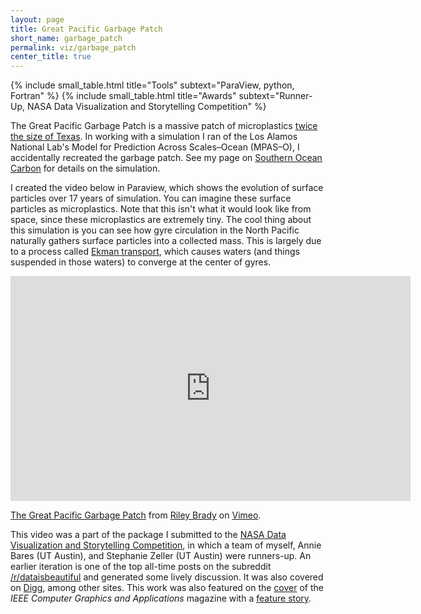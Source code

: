 ```yaml
---
layout: page
title: Great Pacific Garbage Patch
short_name: garbage_patch
permalink: viz/garbage_patch
center_title: true
---
```


{% include small_table.html title="Tools" subtext="ParaView, python, Fortran" %}
{% include small_table.html title="Awards" subtext="Runner-Up, NASA Data Visualization and Storytelling Competition" %}


The Great Pacific Garbage Patch is a massive patch of microplastics [twice the size of Texas](https://www.usatoday.com/story/tech/science/2018/03/22/great-pacific-garbage-patch-grows/446405002/). In working with a simulation I ran of the Los Alamos National Lab's Model for Prediction Across Scales–Ocean (MPAS–O), I accidentally recreated the garbage patch. See my page on [Southern Ocean Carbon](/viz/southern_ocean_carbon) for details on the simulation.

I created the video below in Paraview, which shows the evolution of surface particles over 17 years of simulation. You can imagine these surface particles as microplastics. Note that this isn't what it would look like from space, since these microplastics are extremely tiny. The cool thing about this simulation is you can see how gyre circulation in the North Pacific naturally gathers surface particles into a collected mass. This is largely due to a process called [Ekman transport](https://www.open.edu/openlearn/science-maths-technology/the-oceans/content-section-4.4), which causes waters (and things suspended in those waters) to converge at the center of gyres.

<iframe src="https://player.vimeo.com/video/357112846" width="640" height="360" frameborder="0" allow="autoplay; fullscreen" allowfullscreen></iframe>
<p><a href="https://vimeo.com/357112846">The Great Pacific Garbage Patch</a> from <a href="https://vimeo.com/user96067365">Riley Brady</a> on <a href="https://vimeo.com">Vimeo</a>.</p>

This video was a part of the package I submitted to the [NASA Data Visualization and Storytelling Competition](https://education.agu.org/grants/data-visualization-storytelling-competition/), in which a team of myself, Annie Bares (UT Austin), and Stephanie Zeller (UT Austin) were runners-up. An earlier iteration is one of the top all-time posts on the subreddit [/r/dataisbeautiful](https://old.reddit.com/r/dataisbeautiful/comments/cvoyti/the_great_pacific_garbage_patch_oc/) and generated some lively discussion. It was also covered on [Digg](https://digg.com/2019/the-great-pacific-garbage-patch-visualized), among other sites. This work was also featured on the [cover](/assets/pdf/IEEE_CG_cover.pdf) of the <i>IEEE Computer Graphics and Applications</i> magazine with a [feature story](/assets/pdf/KillingRainbows.pdf).